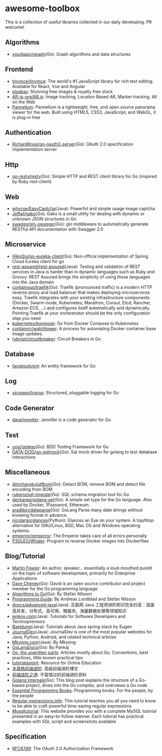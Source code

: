 # awesome-toolbox
This is a collection of useful libraries collected in our daily developing. PR welcome!

## Algorithms
* [yourbasic/graph](https://github.com/yourbasic/graph)(Go): Graph algorithms and data structures

## Frontend
* [tinymce/tinymce](https://github.com/tinymce/tinymce): The world's #1 JavaScript library for rich text editing. Available for React, Vue and Angular
* [pixabay](https://pixabay.com/): Stunning free images & royalty free stock
* [AR-js-org/AR.js](https://github.com/AR-js-org/AR.js): Image tracking, Location Based AR, Marker tracking. All on the Web
* [Pannellum](https://pannellum.org/): Pannellum is a lightweight, free, and open source panorama viewer for the web. Built using HTML5, CSS3, JavaScript, and WebGL, it is plug-in free

## Authentication
* [RichardKnop/go-oauth2-server](https://github.com/RichardKnop/go-oauth2-server)(Go): OAuth 2.0 specification implementation server

## Http
* [go-resty/resty](https://github.com/go-resty/resty)(Go): Simple HTTP and REST client library for Go (inspired by Ruby rest-client)

## Web
* [whvcse/EasyCaptcha](https://github.com/whvcse/EasyCaptcha)(Java): Powerful and simple usage image captcha
* [Jeffail/gabs](https://github.com/Jeffail/gabs)(Go): Gabs is a small utility for dealing with dynamic or unknown JSON structures in Go
* [swaggo/gin-swagger](https://github.com/swaggo/gin-swagger)(Go): gin middleware to automatically generate RESTful API documentation with Swagger 2.0

## Microservice
* [HikoQiu/go-eureka-client](https://github.com/HikoQiu/go-eureka-client)(Go): Non-offical implementation of Spring Cloud Eureka client for go
* [rest-assured/rest-assured](https://github.com/rest-assured/rest-assured)(Java): Testing and validation of REST services in Java is harder than in dynamic languages such as Ruby and Groovy. REST Assured brings the simplicity of using these languages into the Java domain
* [containous/traefik](https://github.com/containous/traefik)(Go): Traefik (pronounced traffic) is a modern HTTP reverse proxy and load balancer that makes deploying microservices easy. Traefik integrates with your existing infrastructure components (Docker, Swarm mode, Kubernetes, Marathon, Consul, Etcd, Rancher, Amazon ECS, ...) and configures itself automatically and dynamically. Pointing Traefik at your orchestrator should be the only configuration step you need
* [kubernetes/kompose](https://github.com/kubernetes/kompose): Go from Docker Compose to Kubernetes
* [containrrr/watchtower](https://github.com/containrrr/watchtower): A process for automating Docker container base image updates.
* [rubyist/circuitbreaker](https://github.com/rubyist/circuitbreaker): Circuit Breakers in Go

## Database
* [facebook/ent](https://github.com/facebook/ent): An entity framework for Go

## Log
* [sirupsen/logrus](https://github.com/sirupsen/logrus): Structured, pluggable logging for Go

## Code Generator
* [dave/jennifer](https://github.com/dave/jennifer): Jennifer is a code generator for Go

## Test
* [onsi/ginkgo](https://github.com/onsi/ginkgo)(Go): BDD Testing Framework for Go
* [DATA-DOG/go-sqlmock](https://github.com/DATA-DOG/go-sqlmock)(Go): Sql mock driver for golang to test database interactions

## Miscellaneous
* [dimchansky/utfbom](https://github.com/dimchansky/utfbom)(Go): Detect BOM, remove BOM and detect file encoding from BOM
* [rubenv/sql-migrate](https://github.com/rubenv/sql-migrate)(Go): SQL schema migration tool for Go
* [deckarep/golang-set](https://github.com/deckarep/golang-set)(Go): A simple set type for the Go language. Also used by Docker, 1Password, Ethereum.
* [araddon/dateparse](https://github.com/araddon/dateparse)(Go): GoLang Parse many date strings without knowing format in advance.
* [nicolargo/glances](https://github.com/nicolargo/glances)(Python): Glances an Eye on your system. A top/htop alternative for GNU/Linux, BSD, Mac OS and Windows operating systems.
* [emperror/emperror](https://github.com/emperror/emperror): The Emperor takes care of all errors personally
* [P3GLEG/Whaler](https://github.com/P3GLEG/Whaler): Program to reverse Docker images into Dockerfiles

## Blog/Tutorial
* [Martin Fowler](https://martinfowler.com/): An author, speaker… essentially a loud-mouthed pundit on the topic of software development, primarily for Enterprise Applications
* [Dave Cheney](https://dave.cheney.net/)(Go): David is an open source contributor and project member for the Go programming language
* [Algorithms to Go](https://yourbasic.org/)(Go): By Stefan Nilsson
* [Programming.Guide](https://programming.guide/): By Andreas Lundblad and Stefan Nilsson
* [doocs/advanced-java](https://github.com/doocs/advanced-java)(Java): 互联网 Java 工程师进阶知识完全扫盲：涵盖高并发、分布式、高可用、微服务、海量数据处理等领域知识
* [jenkov.com](http://tutorials.jenkov.com/)(Java): Tutorials for Software Developers and Technopreneurs
* [Baeldung](https://www.baeldung.com/)(Java): Tutorials about Java spring stack by Eugen
* [JournalDev](https://www.journaldev.com/)(Java): JournalDev is one of the most popular websites for Java, Python, Android, and related technical articles
* [Mkyong.com](https://mkyong.com/)(Java): By Mkyong
* [GoLangDocs](https://golangdocs.com/)(Go): By Pankaj
* [Go, the unwritten parts](https://rakyll.org/): Articles mostly about Go. Conventions, best practices, little known practical tips
* [tutorialspoint](https://www.tutorialspoint.com/tutorialslibrary.htm): Resource for Online Education
* [木易杨前端进阶](https://muyiy.cn/blog/): 高级前端进阶博文
* [前端进阶之道](https://yuchengkai.cn/): 不容错过的前端进阶资料
* [Golang Internals](https://www.altoros.com/blog/golang-internals-part-1-main-concepts-and-project-structure/)(Go): This blog post explains the structure of a Go-based project, dives into the Go compiler, and overviews a Go node
* [Essential Programming Books](https://www.programming-books.io/): Programming books. For the people, by the people
* [Regular-expressions.info](https://www.regular-expressions.info/tutorial.html): This tutorial teaches you all you need to know to be able to craft powerful time-saving regular expressions
* [Mysqltutorial](https://www.mysqltutorial.org/): This website provides you with a complete MySQL tutorial presented in an easy-to-follow manner. Each tutorial has practical examples with SQL script and screenshots available

## Specification
* [RFC6749](https://tools.ietf.org/html/rfc6749): The OAuth 2.0 Authorization Framework
